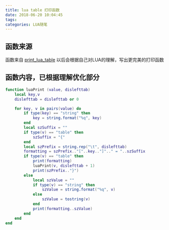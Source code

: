 ```yaml
---
title: lua table 打印函数
date: 2018-06-20 10:04:45
tags:
categories: LUA随笔
---
```

## 函数来源
函数来自 [print_lua_table](https://gist.github.com/rangercyh/5814003)
以后会根据自己对LUA的理解，写出更完美的打印函数
## 函数内容，已根据理解优化部分
```lua
function luaPrint (value, dislefttab)
	local key,v
	dislefttab = dislefttab or 0

	for key, v in pairs(value) do
		if type(key) == "string" then
			key = string.format("%q", key)
		end
		local szSuffix = ""
		if type(v) == "table" then
			szSuffix = "{"
		end
		local szPrefix = string.rep("\t", dislefttab)
		formatting = szPrefix.."["..key.."]".." = "..szSuffix
		if type(v) == "table" then
			print(formatting)
			luaPrint(v, dislefttab + 1)
			print(szPrefix.."}")
		else
			local szValue = ""
			if type(v) == "string" then
				szValue = string.format("%q", v)
			else
				szValue = tostring(v)
			end
			print(formatting..szValue)
		end
	end
end
```